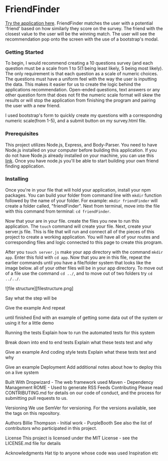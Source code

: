 
# FriendFinder
[Try the application here](https://warm-sands-98393.herokuapp.com/).
FriendFinder matches the user with a potential 'friend' based on how similarly they score on the survey. The friend with the closest value to the user will be the winning match. The user will see the recommendation pop onto the screen with the use of a bootstrap's modal.  

### Getting Started
To begin, I would recommend creating a 10 questions survey (and each question must be a scale from 1 to 5(1 being least likely, 5 being most likely). The only requirement is that each question as a scale of numeric choices. The questions must have a uniform feel with the way the user is inputting the data. This makes it easier for us to create the logic behind the applications recommendation. Open-ended questions, text answers or any other question form that does not fit the numeric scale format will skew the results or will stop the application from finishing the program and pairing the user with a new friend. 

I used bootstrap's form to quickly create my questions with a correspondng numeric scale(from 1-5), and a submit button on my survey.html file. 

### Prerequisites
This project utilizes Node.js, Express, and Body-Parser. You need to have Node.js installed on your computer before building this application. If you do not have Node.js already installed on your machine, you can use this [link](https://nodejs.org/en/). Once you have node.js you'll be able to start building your own friend finding application. 


### Installing
Once you're in your file that will hold your application, install your npm packages. You can build your folder from command line with `mkdir` function followed by the name of your folder. For example: `mkdir friendFinder` will create a folder called, "friendFinder". 
Next from terminal, move into the file with this command from terminal: `cd friendFinder`. 

Now that your are in your file. create the files you new to run this application. The `touch` command will create your file. 
Next, create your server.js file. This is file that will run and connect all of the pieces of this project to create a working application. You will have all of your routes and corresponding files and logic connected to this page to create this program. 

After you `touch server.js` make your app directory with the command `mkdir app`. Enter this fold with `cd app`. Now that you are in this file, repeat the earlier commands until you have a file/folder system that looks like the image below. all of your other files will be in your app directory. To move out of a file use the command `cd ../`, and to move out of two folders try `cd ../../`.

![file structure][filestructure.png]



Say what the step will be

Give the example
And repeat

until finished
End with an example of getting some data out of the system or using it for a little demo

Running the tests
Explain how to run the automated tests for this system

Break down into end to end tests
Explain what these tests test and why

Give an example
And coding style tests
Explain what these tests test and why

Give an example
Deployment
Add additional notes about how to deploy this on a live system

Built With
Dropwizard - The web framework used
Maven - Dependency Management
ROME - Used to generate RSS Feeds
Contributing
Please read CONTRIBUTING.md for details on our code of conduct, and the process for submitting pull requests to us.

Versioning
We use SemVer for versioning. For the versions available, see the tags on this repository.

Authors
Billie Thompson - Initial work - PurpleBooth
See also the list of contributors who participated in this project.

License
This project is licensed under the MIT License - see the LICENSE.md file for details

Acknowledgments
Hat tip to anyone whose code was used
Inspiration
etc
